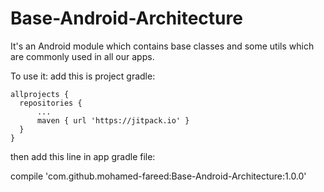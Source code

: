 # Base-Android-Architecture
It's an Android module which contains base classes and some utils which are commonly used in all our apps.

To use it:
add this is project gradle:
    
    allprojects {
      repositories {
          ...
          maven { url 'https://jitpack.io' }
      }
    }
    
then add this line in app gradle file:
  
  compile 'com.github.mohamed-fareed:Base-Android-Architecture:1.0.0'
